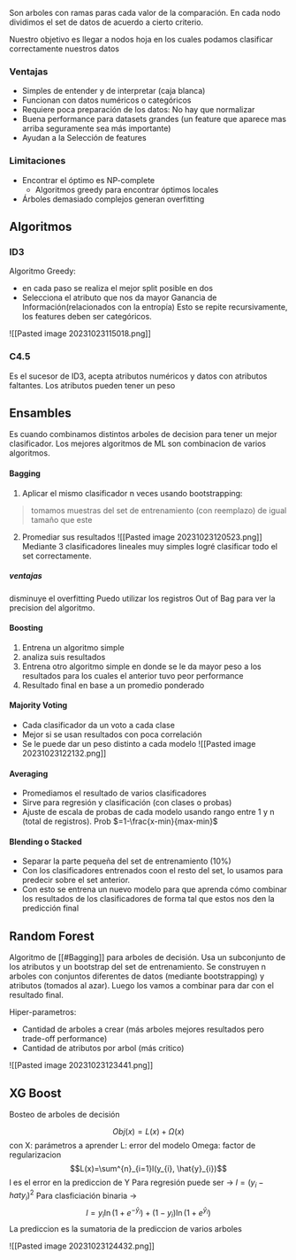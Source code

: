 Son arboles con ramas paras cada valor de la comparación.
En cada nodo dividimos el set de datos de acuerdo a cierto criterio.

Nuestro objetivo es llegar a nodos hoja en los cuales podamos clasificar correctamente nuestros datos

### Ventajas
- Simples de entender y de interpretar (caja blanca)
- Funcionan con datos numéricos o categóricos
-  Requiere poca preparación de los datos: No hay que normalizar
- Buena performance para datasets grandes (un feature que aparece mas arriba seguramente sea más importante)
- Ayudan a la Selección de features
### Limitaciones
- Encontrar el óptimo es NP-complete
	- Algoritmos greedy para encontrar óptimos locales
-  Árboles demasiado complejos generan overfitting

## Algoritmos
### ID3
Algoritmo Greedy:
- en cada paso se realiza el mejor split posible en dos
- Selecciona el atributo que nos da mayor Ganancia de Información(relacionados con la entropía)
Esto se repite recursivamente, los features deben ser categóricos.

![[Pasted image 20231023115018.png]]

### C4.5
Es el sucesor de ID3, acepta atributos numéricos y datos con atributos faltantes. Los atributos pueden tener un peso


## Ensambles
Es cuando combinamos distintos arboles de decision para tener un mejor clasificador. Los mejores algoritmos de ML son combinacion de varios algoritmos.

#### Bagging
1. Aplicar el mismo clasificador n veces usando bootstrapping: 
> tomamos muestras del set de entrenamiento (con reemplazo) de igual tamaño que este

2. Promediar sus resultados
![[Pasted image 20231023120523.png]]
Mediante 3 clasificadores lineales muy simples logré clasificar todo el set correctamente.

##### ventajas
disminuye el overfitting
Puedo utilizar los registros Out of Bag para ver la precision del algoritmo.

#### Boosting
1. Entrena un algoritmo simple
2. analiza suis resultados
3. Entrena otro algoritmo simple en donde se le da mayor peso a los resultados para los cuales el anterior tuvo peor performance
4. Resultado final en base a un promedio ponderado 


#### Majority Voting
- Cada clasificador da un voto a cada clase
- Mejor si se usan resultados con poca correlación
- Se le puede dar un peso distinto a cada modelo
![[Pasted image 20231023122132.png]]

#### Averaging
- Promediamos el resultado de varios clasificadores
- Sirve para regresión y clasificación (con clases o probas)
- Ajuste de escala de probas de cada modelo usando rango entre 1 y n (total de registros). Prob $=1-\frac{x-min}{max-min}$

#### Blending o Stacked
- Separar la parte pequeña del set de entrenamiento (10%)
-  Con los clasificadores entrenados coon el resto del set, lo usamos para predecir sobre el set anterior.
- Con esto se entrena un nuevo modelo para que aprenda cómo combinar los resultados de los clasificadores de forma tal que estos nos den la predicción final

## Random Forest
Algoritmo de [[#Bagging]] para arboles de decisión. Usa un subconjunto de los atributos y un bootstrap del set de entrenamiento. 
Se construyen n arboles con conjuntos diferentes de datos (mediante bootstrapping) y atributos (tomados al azar). Luego los vamos a combinar para dar con el resultado final.

Hiper-parametros:
- Cantidad de arboles a crear (más arboles mejores resultados pero trade-off performance)
- Cantidad de atributos por arbol (más critico)

![[Pasted image 20231023123441.png]]

## XG Boost 
Bosteo de arboles de decisión

$$Obj(x)=L(x)+ \Omega(x)$$
con X: parámetros a aprender
L: error del modelo
Omega: factor de regularizacion
$$L(x)=\sum^{n}_{i=1}l(y_{i}, \hat{y}_{i})$$
l es el error en la prediccion de Y
Para regresión puede ser -> $l = (y_i -hat{y}_i)^2$
Para clasficiación binaria -> $$l=y_{i}\ln(1+e^{-\hat{y}_{i}})+(1-y_{i})\ln(1+e^{\hat{y}_{i}})$$
La prediccion es la sumatoria de la prediccion de varios arboles

![[Pasted image 20231023124432.png]]
